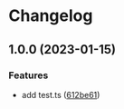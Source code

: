 # Changelog

## 1.0.0 (2023-01-15)


### Features

* add test.ts ([612be61](https://github.com/4ndrs/npm-package/commit/612be61fb20c9174acefc57bf58988c861452428))
